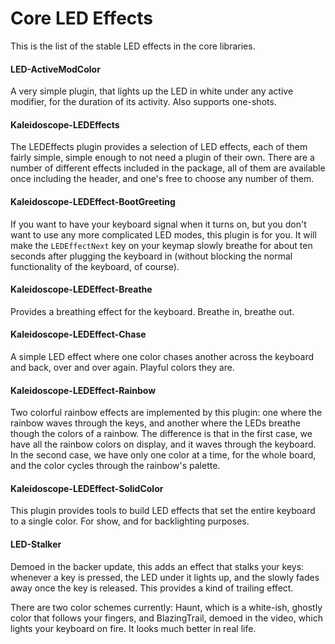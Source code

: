 # Core LED Effects


This is the list of the stable LED effects in the core libraries.

<h4>LED-ActiveModColor</h4>

A very simple plugin, that lights up the LED in white under any active modifier, for the duration of its activity. Also supports one-shots.

<h4>Kaleidoscope-LEDEffects</h4>

The LEDEffects plugin provides a selection of LED effects, each of them fairly simple, simple enough to not need a plugin of their own. There are a number of different effects included in the package, all of them are available once including the header, and one's free to choose any number of them. 
<h4>Kaleidoscope-LEDEffect-BootGreeting</h4>

If you want to have your keyboard signal when it turns on, but you don't want to use any more complicated LED modes, this plugin is for you. It will make the ``LEDEffectNext`` key on your keymap slowly breathe for about ten seconds after plugging the keyboard in (without blocking the normal functionality of the keyboard, of course).

<h4>Kaleidoscope-LEDEffect-Breathe</h4>

Provides a breathing effect for the keyboard. Breathe in, breathe out.

<h4>Kaleidoscope-LEDEffect-Chase</h4>

A simple LED effect where one color chases another across the keyboard and back, over and over again. Playful colors they are.

<h4>Kaleidoscope-LEDEffect-Rainbow</h4>

Two colorful rainbow effects are implemented by this plugin: one where the rainbow waves through the keys, and another where the LEDs breathe though the colors of a rainbow. The difference is that in the first case, we have all the rainbow colors on display, and it waves through the keyboard. In the second case, we have only one color at a time, for the whole board, and the color cycles through the rainbow's palette.

<h4>Kaleidoscope-LEDEffect-SolidColor</h4>

This plugin provides tools to build LED effects that set the entire keyboard to a single color. For show, and for backlighting purposes.

<h4>LED-Stalker</h4>

Demoed in the backer update, this adds an effect that stalks your keys: whenever a key is pressed, the LED under it lights up, and the slowly fades away once the key is released. This provides a kind of trailing effect.

There are two color schemes currently: Haunt, which is a white-ish, ghostly color that follows your fingers, and BlazingTrail, demoed in the video, which lights your keyboard on fire. It looks much better in real life.
